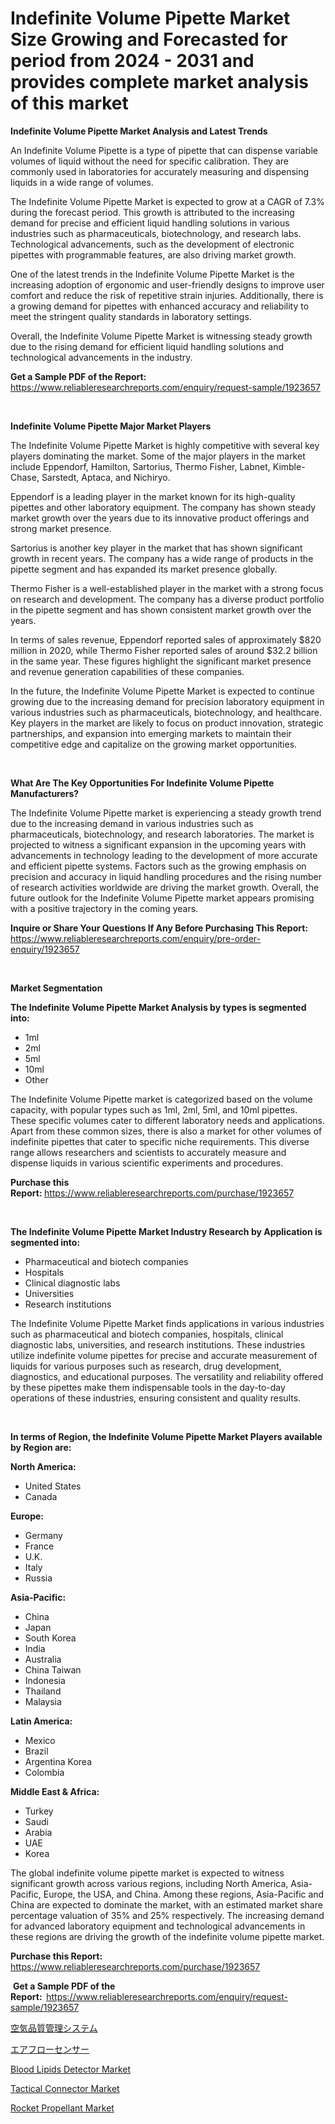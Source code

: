 <p><h1>Indefinite Volume Pipette Market Size Growing and Forecasted for period from 2024 - 2031 and provides complete market analysis of this market</h1></p><p><strong>Indefinite Volume Pipette Market Analysis and Latest Trends</strong></p>
<p><p>An Indefinite Volume Pipette is a type of pipette that can dispense variable volumes of liquid without the need for specific calibration. They are commonly used in laboratories for accurately measuring and dispensing liquids in a wide range of volumes.</p><p>The Indefinite Volume Pipette Market is expected to grow at a CAGR of 7.3% during the forecast period. This growth is attributed to the increasing demand for precise and efficient liquid handling solutions in various industries such as pharmaceuticals, biotechnology, and research labs. Technological advancements, such as the development of electronic pipettes with programmable features, are also driving market growth.</p><p>One of the latest trends in the Indefinite Volume Pipette Market is the increasing adoption of ergonomic and user-friendly designs to improve user comfort and reduce the risk of repetitive strain injuries. Additionally, there is a growing demand for pipettes with enhanced accuracy and reliability to meet the stringent quality standards in laboratory settings.</p><p>Overall, the Indefinite Volume Pipette Market is witnessing steady growth due to the rising demand for efficient liquid handling solutions and technological advancements in the industry.</p></p>
<p><strong>Get a Sample PDF of the Report:&nbsp;</strong> <a href="https://www.reliableresearchreports.com/enquiry/request-sample/1923657">https://www.reliableresearchreports.com/enquiry/request-sample/1923657</a></p>
<p>&nbsp;</p>
<p><strong>Indefinite Volume Pipette Major Market Players</strong></p>
<p><p>The Indefinite Volume Pipette Market is highly competitive with several key players dominating the market. Some of the major players in the market include Eppendorf, Hamilton, Sartorius, Thermo Fisher, Labnet, Kimble-Chase, Sarstedt, Aptaca, and Nichiryo.</p><p>Eppendorf is a leading player in the market known for its high-quality pipettes and other laboratory equipment. The company has shown steady market growth over the years due to its innovative product offerings and strong market presence.</p><p>Sartorius is another key player in the market that has shown significant growth in recent years. The company has a wide range of products in the pipette segment and has expanded its market presence globally.</p><p>Thermo Fisher is a well-established player in the market with a strong focus on research and development. The company has a diverse product portfolio in the pipette segment and has shown consistent market growth over the years.</p><p>In terms of sales revenue, Eppendorf reported sales of approximately $820 million in 2020, while Thermo Fisher reported sales of around $32.2 billion in the same year. These figures highlight the significant market presence and revenue generation capabilities of these companies.</p><p>In the future, the Indefinite Volume Pipette Market is expected to continue growing due to the increasing demand for precision laboratory equipment in various industries such as pharmaceuticals, biotechnology, and healthcare. Key players in the market are likely to focus on product innovation, strategic partnerships, and expansion into emerging markets to maintain their competitive edge and capitalize on the growing market opportunities.</p></p>
<p>&nbsp;</p>
<p><strong>What Are The Key Opportunities For Indefinite Volume Pipette Manufacturers?</strong></p>
<p><p>The Indefinite Volume Pipette market is experiencing a steady growth trend due to the increasing demand in various industries such as pharmaceuticals, biotechnology, and research laboratories. The market is projected to witness a significant expansion in the upcoming years with advancements in technology leading to the development of more accurate and efficient pipette systems. Factors such as the growing emphasis on precision and accuracy in liquid handling procedures and the rising number of research activities worldwide are driving the market growth. Overall, the future outlook for the Indefinite Volume Pipette market appears promising with a positive trajectory in the coming years.</p></p>
<p><strong>Inquire or Share Your Questions If Any Before Purchasing This Report:</strong> <a href="https://www.reliableresearchreports.com/enquiry/pre-order-enquiry/1923657">https://www.reliableresearchreports.com/enquiry/pre-order-enquiry/1923657</a></p>
<p>&nbsp;</p>
<p><strong>Market Segmentation</strong></p>
<p><strong>The Indefinite Volume Pipette Market Analysis by types is segmented into:</strong></p>
<p><ul><li>1ml</li><li>2ml</li><li>5ml</li><li>10ml</li><li>Other</li></ul></p>
<p><p>The Indefinite Volume Pipette market is categorized based on the volume capacity, with popular types such as 1ml, 2ml, 5ml, and 10ml pipettes. These specific volumes cater to different laboratory needs and applications. Apart from these common sizes, there is also a market for other volumes of indefinite pipettes that cater to specific niche requirements. This diverse range allows researchers and scientists to accurately measure and dispense liquids in various scientific experiments and procedures.</p></p>
<p><strong>Purchase this Report:&nbsp;</strong><a href="https://www.reliableresearchreports.com/purchase/1923657">https://www.reliableresearchreports.com/purchase/1923657</a></p>
<p>&nbsp;</p>
<p><strong>The Indefinite Volume Pipette Market Industry Research by Application is segmented into:</strong></p>
<p><ul><li>Pharmaceutical and biotech companies</li><li>Hospitals</li><li>Clinical diagnostic labs</li><li>Universities</li><li>Research institutions</li></ul></p>
<p><p>The Indefinite Volume Pipette Market finds applications in various industries such as pharmaceutical and biotech companies, hospitals, clinical diagnostic labs, universities, and research institutions. These industries utilize indefinite volume pipettes for precise and accurate measurement of liquids for various purposes such as research, drug development, diagnostics, and educational purposes. The versatility and reliability offered by these pipettes make them indispensable tools in the day-to-day operations of these industries, ensuring consistent and quality results.</p></p>
<p>&nbsp;</p>
<p><strong>In terms of Region, the Indefinite Volume Pipette Market Players available by Region are:</strong></p>
<p>
    <p> <strong> North America: </strong>
        <ul>
            <li>United States</li>
            <li>Canada</li>
        </ul>
        </p> 
    <p> <strong> Europe: </strong>
        <ul>
            <li>Germany</li>
            <li>France</li>
            <li>U.K.</li>
            <li>Italy</li>
            <li>Russia</li>
        </ul>
        </p> 
    <p> <strong> Asia-Pacific: </strong>
        <ul>
            <li>China</li>
            <li>Japan</li>
            <li>South Korea</li>
            <li>India</li>
            <li>Australia</li>
            <li>China Taiwan</li>
            <li>Indonesia</li>
            <li>Thailand</li>
            <li>Malaysia</li>
        </ul>
        </p> 
    <p> <strong> Latin America: </strong>
        <ul>
            <li>Mexico</li>
            <li>Brazil</li>
            <li>Argentina Korea</li>
            <li>Colombia</li>
        </ul>
        </p> 
    <p> <strong> Middle East & Africa: </strong>
        <ul>
            <li>Turkey</li>
            <li>Saudi</li>
            <li>Arabia</li>
            <li>UAE</li>
            <li>Korea</li>
        </ul>
    </p>
    </p>
<p><p>The global indefinite volume pipette market is expected to witness significant growth across various regions, including North America, Asia-Pacific, Europe, the USA, and China. Among these regions, Asia-Pacific and China are expected to dominate the market, with an estimated market share percentage valuation of 35% and 25% respectively. The increasing demand for advanced laboratory equipment and technological advancements in these regions are driving the growth of the indefinite volume pipette market.</p></p>
<p><strong>Purchase this Report: </strong><a href="https://www.reliableresearchreports.com/purchase/1923657">https://www.reliableresearchreports.com/purchase/1923657</a></p>
<p>&nbsp;<strong>Get a Sample PDF of the Report:&nbsp;&nbsp;</strong><a href="https://www.reliableresearchreports.com/enquiry/request-sample/1923657">https://www.reliableresearchreports.com/enquiry/request-sample/1923657</a></p>
<p><strong></strong></p>
<p><p><a href="https://medium.com/@hoped252023/%E7%A9%BA%E6%B0%97%E5%93%81%E8%B3%AA%E7%AE%A1%E7%90%86%E3%82%B7%E3%82%B9%E3%83%86%E3%83%A0%E5%B8%82%E5%A0%B4%E3%81%AE%E3%83%88%E3%83%AC%E3%83%B3%E3%83%89%E3%81%A8%E5%B8%82%E5%A0%B4%E5%88%86%E6%9E%90%E3%81%AF-2024%E5%B9%B4%E3%81%8B%E3%82%892031%E5%B9%B4%E3%81%BE%E3%81%A7%E3%81%AE%E6%9C%9F%E9%96%93%E3%81%AB%E4%BA%88%E6%B8%AC%E3%81%95%E3%82%8C%E3%81%BE%E3%81%99-96c3dd9f263e">空気品質管理システム</a></p><p><a href="https://medium.com/@hoped252023/%E7%A9%BA%E6%B0%97%E6%B5%81%E9%87%8F%E3%82%BB%E3%83%B3%E3%82%B5%E3%83%BC%E5%B8%82%E5%A0%B4%E5%88%86%E6%9E%90-%E3%81%9D%E3%81%AEcagr-%E5%B8%82%E5%A0%B4%E3%82%BB%E3%82%B0%E3%83%A1%E3%83%B3%E3%83%86%E3%83%BC%E3%82%B7%E3%83%A7%E3%83%B3-%E3%81%8A%E3%82%88%E3%81%B3%E4%B8%96%E7%95%8C%E3%81%AE%E7%94%A3%E6%A5%AD%E6%A6%82%E8%A6%81-1b7c07caaf55">エアフローセンサー</a></p><p><a href="https://skillful-vermicelli-b89.notion.site/Blood-Lipids-Detector-Market-Insights-Market-Players-and-Forecast-Till-2031-727805be6f23486c869aaa5b83525d3d">Blood Lipids Detector Market</a></p><p><a href="https://simplistic-meeting-7ee.notion.site/Tactical-Connector-Market-Provides-Detailed-Segmentation-of-this-Market-based-on-Type-Application--284f3d76403a46d784372b7aa66c7c4f">Tactical Connector Market</a></p><p><a href="https://view.publitas.com/reportprime-1/rocket-propellant-market-furnish-information-about-market-size-market-share-market-dynamics-and-projections-spanning-from-2024-to-2031/">Rocket Propellant Market</a></p></p>